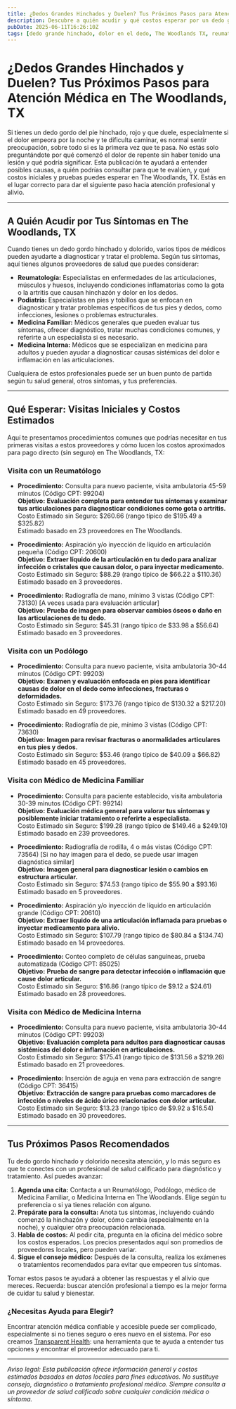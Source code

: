 ```yaml
---
title: ¿Dedos Grandes Hinchados y Duelen? Tus Próximos Pasos para Atención Médica en The Woodlands, TX  
description: Descubre a quién acudir y qué costos esperar por un dedo gordo hinchado y dolorido en The Woodlands, TX, con pasos claros para recibir la atención que necesitas.  
pubDate: 2025-06-11T16:26:10Z  
tags: [dedo grande hinchado, dolor en el dedo, The Woodlands TX, reumatología, podiatría, medicina familiar, medicina interna, costos de salud]  
---
```


# ¿Dedos Grandes Hinchados y Duelen? Tus Próximos Pasos para Atención Médica en The Woodlands, TX

Si tienes un dedo gordo del pie hinchado, rojo y que duele, especialmente si el dolor empeora por la noche y te dificulta caminar, es normal sentir preocupación, sobre todo si es la primera vez que te pasa. No estás solo preguntándote por qué comenzó el dolor de repente sin haber tenido una lesión y qué podría significar. Esta publicación te ayudará a entender posibles causas, a quién podrías consultar para que te evalúen, y qué costos iniciales y pruebas puedes esperar en The Woodlands, TX. Estás en el lugar correcto para dar el siguiente paso hacia atención profesional y alivio.

---

## A Quién Acudir por Tus Síntomas en The Woodlands, TX

Cuando tienes un dedo gordo hinchado y dolorido, varios tipos de médicos pueden ayudarte a diagnosticar y tratar el problema. Según tus síntomas, aquí tienes algunos proveedores de salud que puedes considerar:

- **Reumatología:** Especialistas en enfermedades de las articulaciones, músculos y huesos, incluyendo condiciones inflamatorias como la gota o la artritis que causan hinchazón y dolor en los dedos.
- **Podiatría:** Especialistas en pies y tobillos que se enfocan en diagnosticar y tratar problemas específicos de tus pies y dedos, como infecciones, lesiones o problemas estructurales.
- **Medicina Familiar:** Médicos generales que pueden evaluar tus síntomas, ofrecer diagnóstico, tratar muchas condiciones comunes, y referirte a un especialista si es necesario.
- **Medicina Interna:** Médicos que se especializan en medicina para adultos y pueden ayudar a diagnosticar causas sistémicas del dolor e inflamación en las articulaciones.

Cualquiera de estos profesionales puede ser un buen punto de partida según tu salud general, otros síntomas, y tus preferencias.

---

## Qué Esperar: Visitas Iniciales y Costos Estimados

Aquí te presentamos procedimientos comunes que podrías necesitar en tus primeras visitas a estos proveedores y cómo lucen los costos aproximados para pago directo (sin seguro) en The Woodlands, TX:

### Visita con un Reumatólogo

- **Procedimiento:** Consulta para nuevo paciente, visita ambulatoria 45-59 minutos (Código CPT: 99204)  
  **Objetivo:** **Evaluación completa para entender tus síntomas y examinar tus articulaciones para diagnosticar condiciones como gota o artritis.**  
  Costo Estimado sin Seguro: $260.66 (rango típico de $195.49 a $325.82)  
  Estimado basado en 23 proveedores en The Woodlands.

- **Procedimiento:** Aspiración y/o inyección de líquido en articulación pequeña (Código CPT: 20600)  
  **Objetivo:** **Extraer líquido de la articulación en tu dedo para analizar infección o cristales que causan dolor, o para inyectar medicamento.**  
  Costo Estimado sin Seguro: $88.29 (rango típico de $66.22 a $110.36)  
  Estimado basado en 3 proveedores.

- **Procedimiento:** Radiografía de mano, mínimo 3 vistas (Código CPT: 73130) [A veces usada para evaluación articular]  
  **Objetivo:** **Prueba de imagen para observar cambios óseos o daño en las articulaciones de tu dedo.**  
  Costo Estimado sin Seguro: $45.31 (rango típico de $33.98 a $56.64)  
  Estimado basado en 3 proveedores.

### Visita con un Podólogo

- **Procedimiento:** Consulta para nuevo paciente, visita ambulatoria 30-44 minutos (Código CPT: 99203)  
  **Objetivo:** **Examen y evaluación enfocada en pies para identificar causas de dolor en el dedo como infecciones, fracturas o deformidades.**  
  Costo Estimado sin Seguro: $173.76 (rango típico de $130.32 a $217.20)  
  Estimado basado en 49 proveedores.

- **Procedimiento:** Radiografía de pie, mínimo 3 vistas (Código CPT: 73630)  
  **Objetivo:** **Imagen para revisar fracturas o anormalidades articulares en tus pies y dedos.**  
  Costo Estimado sin Seguro: $53.46 (rango típico de $40.09 a $66.82)  
  Estimado basado en 45 proveedores.

### Visita con Médico de Medicina Familiar

- **Procedimiento:** Consulta para paciente establecido, visita ambulatoria 30-39 minutos (Código CPT: 99214)  
  **Objetivo:** **Evaluación médica general para valorar tus síntomas y posiblemente iniciar tratamiento o referirte a especialista.**  
  Costo Estimado sin Seguro: $199.28 (rango típico de $149.46 a $249.10)  
  Estimado basado en 239 proveedores.

- **Procedimiento:** Radiografía de rodilla, 4 o más vistas (Código CPT: 73564) [Si no hay imagen para el dedo, se puede usar imagen diagnóstica similar]  
  **Objetivo:** **Imagen general para diagnosticar lesión o cambios en estructura articular.**  
  Costo Estimado sin Seguro: $74.53 (rango típico de $55.90 a $93.16)  
  Estimado basado en 5 proveedores.

- **Procedimiento:** Aspiración y/o inyección de líquido en articulación grande (Código CPT: 20610)  
  **Objetivo:** **Extraer líquido de una articulación inflamada para pruebas o inyectar medicamento para alivio.**  
  Costo Estimado sin Seguro: $107.79 (rango típico de $80.84 a $134.74)  
  Estimado basado en 14 proveedores.

- **Procedimiento:** Conteo completo de células sanguíneas, prueba automatizada (Código CPT: 85025)  
  **Objetivo:** **Prueba de sangre para detectar infección o inflamación que cause dolor articular.**  
  Costo Estimado sin Seguro: $16.86 (rango típico de $9.12 a $24.61)  
  Estimado basado en 28 proveedores.

### Visita con Médico de Medicina Interna

- **Procedimiento:** Consulta para nuevo paciente, visita ambulatoria 30-44 minutos (Código CPT: 99203)  
  **Objetivo:** **Evaluación completa para adultos para diagnosticar causas sistémicas del dolor e inflamación en articulaciones.**  
  Costo Estimado sin Seguro: $175.41 (rango típico de $131.56 a $219.26)  
  Estimado basado en 21 proveedores.

- **Procedimiento:** Inserción de aguja en vena para extracción de sangre (Código CPT: 36415)  
  **Objetivo:** **Extracción de sangre para pruebas como marcadores de infección o niveles de ácido úrico relacionados con dolor articular.**  
  Costo Estimado sin Seguro: $13.23 (rango típico de $9.92 a $16.54)  
  Estimado basado en 30 proveedores.

---

## Tus Próximos Pasos Recomendados

Tu dedo gordo hinchado y dolorido necesita atención, y lo más seguro es que te conectes con un profesional de salud calificado para diagnóstico y tratamiento. Así puedes avanzar:

1. **Agenda una cita:** Contacta a un Reumatólogo, Podólogo, médico de Medicina Familiar, o Medicina Interna en The Woodlands. Elige según tu preferencia o si ya tienes relación con alguno.
2. **Prepárate para la consulta:** Anota tus síntomas, incluyendo cuándo comenzó la hinchazón y dolor, cómo cambia (especialmente en la noche), y cualquier otra preocupación relacionada.
3. **Habla de costos:** Al pedir cita, pregunta en la oficina del médico sobre los costos esperados. Los precios presentados aquí son promedios de proveedores locales, pero pueden variar.
4. **Sigue el consejo médico:** Después de la consulta, realiza los exámenes o tratamientos recomendados para evitar que empeoren tus síntomas.

Tomar estos pasos te ayudará a obtener las respuestas y el alivio que mereces. Recuerda: buscar atención profesional a tiempo es la mejor forma de cuidar tu salud y bienestar.

### ¿Necesitas Ayuda para Elegir?

Encontrar atención médica confiable y accesible puede ser complicado, especialmente si no tienes seguro o eres nuevo en el sistema. Por eso creamos [Transparent Health](https://transparenthealth.ai): una herramienta que te ayuda a entender tus opciones y encontrar el proveedor adecuado para ti.

---

*Aviso legal: Esta publicación ofrece información general y costos estimados basados en datos locales para fines educativos. No sustituye consejo, diagnóstico o tratamiento profesional médico. Siempre consulta a un proveedor de salud calificado sobre cualquier condición médica o síntoma.*